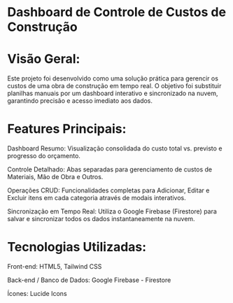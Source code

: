 # Dashboard de Controle de Custos de Construção
# Visão Geral:
Este projeto foi desenvolvido como uma solução prática para gerencir os custos de uma obra de construção em tempo real. O objetivo foi substituir planilhas manuais por um dashboard interativo e sincronizado na nuvem, garantindo precisão e acesso imediato aos dados.

# Features Principais:
Dashboard Resumo: Visualização consolidada do custo total vs. previsto e progresso do orçamento.

Controle Detalhado: Abas separadas para gerenciamento de custos de Materiais, Mão de Obra e Outros.

Operações CRUD: Funcionalidades completas para Adicionar, Editar e Excluir itens em cada categoria através de modais interativos.

Sincronização em Tempo Real: Utiliza o Google Firebase (Firestore) para salvar e sincronizar todos os dados instantaneamente na nuvem.

# Tecnologias Utilizadas:
Front-end: HTML5, Tailwind CSS

Back-end / Banco de Dados: Google Firebase - Firestore

Ícones: Lucide Icons
